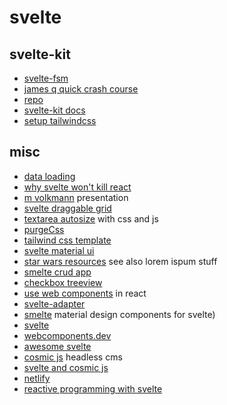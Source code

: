 # svelte

## svelte-kit

- [svelte-fsm](https://www.npmjs.com/package/svelte-fsm)
- [james q quick crash course](https://www.youtube.com/watch?v=UU7MgYIbtAk)
- [repo](https://github.com/jamesqquick/svelte-kit-pokedex)
- [svelte-kit docs](https://kit.svelte.dev/docs)
- [setup tailwindcss](https://jsco.dev/blog/how-to-set-up-tailwindcss-with-svelte-kit)

## misc

- [data loading](https://www.youtube.com/watch?v=_K7LRy6IP_4)
- [why svelte won't kill react](https://medium.com/javascript-in-plain-english/why-svelte-wont-kill-react-3cfdd940586a)
- [m volkmann](https://github.com/mvolkmann/talks/blob/master/svelte/svelte-nordicjs.key.pdf) presentation
- [svelte draggable grid](https://github.com/vaheqelyan/svelte-grid)
- [textarea autosize](https://jsbin.com/qizepev/edit?html,css,js,output) with css and js
- [purgeCss](https://github.com/FullHuman/purgecss)
- [tailwind css template](https://github.com/alexdilley/tailwindcss-sveltejs-component-template)
- [svelte material ui](https://github.com/hperrin/svelte-material-ui)
- [star wars resources](https://www.telerik.com/blogs/5-star-wars-resources-for-developers) see also lorem ispum stuff
- [smelte crud app](https://github.com/Kiho/smelte-crud-app)
- [checkbox treeview](https://svelte.dev/repl/3db8fdf6abfe4b2097a419ebf8e8eca7?version=3.6.10)
- [use web components](https://www.robinwieruch.de/react-web-components/) in react
- [svelte-adapter](https://github.com/pngwn/svelte-adapter)
- [smelte](https://smelte.matyunya.now.sh) material design components for svelte)
- [svelte](https://svelte.dev)
- [webcomponents.dev](https://webcomponents.dev)
- [awesome svelte](https://github.com/CalvinWalzel/awesome-svelte)
- [cosmic js](https://cosmicjs.com/headless-cms) headless cms
- [svelte and cosmic js](https://cosmicjs.com/articles/build-a-simple-todo-app-using-svelte-and-cosmic-js)
- [netlify](https://www.netlify.com/)
- [reactive programming with svelte](https://blog.logrocket.com/truly-reactive-programming-with-svelte-3-0-321b49b75969/)

